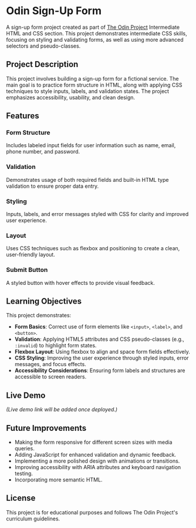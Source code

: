 # Odin Sign-Up Form

A sign-up form project created as part of [The Odin Project](https://www.theodinproject.com/) Intermediate HTML and
CSS section. This project demonstrates intermediate CSS skills, focusing on styling and validating forms, as well as
using more advanced selectors and pseudo-classes.

## Project Description

This project involves building a sign-up form for a fictional service. The main goal is to practice form structure in
HTML, along with applying CSS techniques to style inputs, labels, and validation states.
The project emphasizes accessibility, usability, and clean design.

## Features

### Form Structure

Includes labeled input fields for user information such as name, email, phone number, and password.

### Validation

Demonstrates usage of both required fields and built-in HTML type validation to ensure proper data entry.

### Styling

Inputs, labels, and error messages styled with CSS for clarity and improved user experience.

### Layout

Uses CSS techniques such as flexbox and positioning to create a clean, user-friendly layout.

### Submit Button

A styled button with hover effects to provide visual feedback.

## Learning Objectives

This project demonstrates:

-   **Form Basics**: Correct use of form elements like `<input>`, `<label>`, and `<button>`.
-   **Validation**: Applying HTML5 attributes and CSS pseudo-classes (e.g., `:invalid`) to highlight form states.
-   **Flexbox Layout**: Using flexbox to align and space form fields effectively.
-   **CSS Styling**: Improving the user experience through styled inputs, error messages, and focus effects.
-   **Accessibility Considerations**: Ensuring form labels and structures are accessible to screen readers.

## Live Demo

_(Live demo link will be added once deployed.)_

## Future Improvements

-   Making the form responsive for different screen sizes with media queries.
-   Adding JavaScript for enhanced validation and dynamic feedback.
-   Implementing a more polished design with animations or transitions.
-   Improving accessibility with ARIA attributes and keyboard navigation testing.
-   Incorporating more semantic HTML.

## License

This project is for educational purposes and follows The Odin Project's curriculum guidelines.
